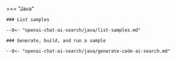 === "Java"

    ### List samples

    --8<- "openai-chat-ai-search/java/list-samples.md"

    ### Generate, build, and run a sample

    --8<- "openai-chat-ai-search/java/generate-code-ai-search.md"
